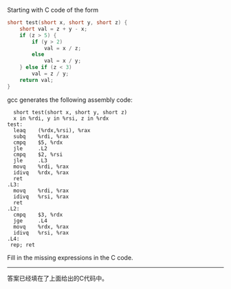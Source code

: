 Starting with C code of the form

```c
short test(short x, short y, short z) {
    short val = z + y - x;
    if (z > 5) {
        if (y > 2)
            val = x / z;
        else
            val = x / y;
    } else if (z < 3)
        val = z / y;
    return val;
}
```

gcc generates the following assembly code:

```assembly
  short test(short x, short y, short z)
  x in %rdi, y in %rsi, z in %rdx
test:
  leaq    (%rdx,%rsi), %rax
  subq    %rdi, %rax
  cmpq    $5, %rdx
  jle     .L2
  cmpq    $2, %rsi
  jle     .L3
  movq    %rdi, %rax
  idivq   %rdx, %rax
  ret
.L3:
  movq    %rdi, %rax
  idivq   %rsi, %rax
  ret
.L2:
  cmpq    $3, %rdx
  jge     .L4
  movq    %rdx, %rax
  idivq   %rsi, %rax
.L4:
 rep; ret
```

Fill in the missing expressions in the C code.

***

答案已经填在了上面给出的C代码中。